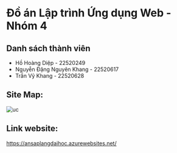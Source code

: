 # Đồ án Lập trình Ứng dụng Web - Nhóm 4
## Danh sách thành viên
- Hồ Hoàng Diệp - 22520249
- Nguyễn Đặng Nguyên Khang - 22520617
- Trần Vỹ Khang - 22520628
## Site Map:
![uc](https://github.com/NgKhang3012/DOAN_WEB/assets/126962960/3604c3e6-5236-41f2-9f8c-8e6b1a2794fc)
## Link website:
https://ansaplangdaihoc.azurewebsites.net/
